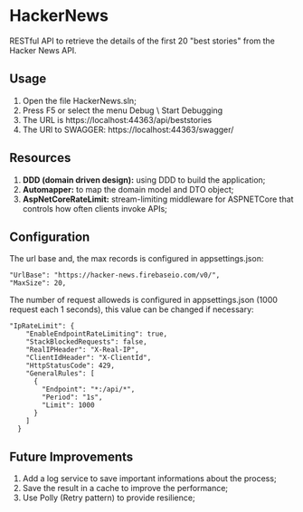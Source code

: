 # HackerNews

RESTful API to retrieve the details of the first 20 "best
stories" from the Hacker News API.

## Usage

1. Open the file HackerNews.sln;
2. Press F5 or select the menu Debug \ Start Debugging
3. The URL is https://localhost:44363/api/beststories
4. The URl to SWAGGER: https://localhost:44363/swagger/

## Resources

1. **DDD (domain driven design):** using DDD to build the application;
2. **Automapper:** to map the domain model and DTO object;
3. **AspNetCoreRateLimit:** stream-limiting middleware for ASPNETCore that controls how often clients invoke APIs;
 

## Configuration


The url base and, the max records is configured in appsettings.json:

```
"UrlBase": "https://hacker-news.firebaseio.com/v0/",
"MaxSize": 20,
```

The number of request alloweds is configured in appsettings.json (1000 request each 1 seconds), this value can be changed if necessary:


```
"IpRateLimit": {
    "EnableEndpointRateLimiting": true,
    "StackBlockedRequests": false,
    "RealIPHeader": "X-Real-IP",
    "ClientIdHeader": "X-ClientId",
    "HttpStatusCode": 429,
    "GeneralRules": [
      {
        "Endpoint": "*:/api/*",
        "Period": "1s",
        "Limit": 1000
      }
    ]
  }
```

## Future Improvements
1. Add a log service to save important informations about the process;
2. Save the result in a cache to improve the performance;
3. Use Polly (Retry pattern) to provide resilience;

